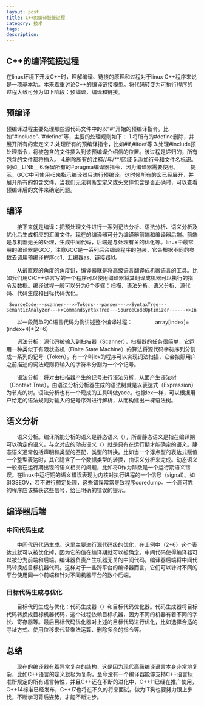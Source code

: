 ```yaml
---
layout: post
title: C++的编译链接过程
category: 技术
tags: 
description: 
---
```


## C++的编译链接过程

在linux环境下开发C++时，理解编译、链接的原理和过程对于linux C++程序来说是一项基本功。本来着重讨论C++的编译链接模型。将代码转变为可执行程序的过程大致可分为如下阶段：预编译，编译和链接。

## 预编译

预编译过程主要处理那些源代码文件中的以“#”开始的预编译指令。比如“#include”、”#define”等，主要的处理规则如下：
1.将所有的#define删除，并展开所有的宏定义
2.处理所有的预编译指令，比如#if,#ifdef等
3.处理#include预处理指令，将被包含的文件插入到该预编译介绍信的位置。该过程是递归的，所有包含的文件都将插入。
4.删除所有的注释//与/**/区域
5.添加行号和文件名标识。例如__LINE__
6.保留所有的#pragma编译器指令，因为编译器需要使用。
　　提示，GCC中可使用-E来指示编译器只进行预编译。这时候所有的宏已经展开，并展开所有的包含文件，当我们无法判断宏定义或头文件包含是否正确时，可以查看预编译后的文件来确定问题。

## 编译

　　接下来就是编译：把预处理文件进行一系列记法分析、语法分析、语义分析及优化后生成相应的汇编文件。现在的编译器可分为编译器前端和编译器后端。前端是与机器无关的处理，生成中间代码，后端是与处理有关的优化等。linux中最常用的编译器是GCC，注意GCC是一系列后台编译程序的包装，它会根据不同的参数去调用预编译程序cc1、汇编器as、链接器ld。

　　从最直观的角度的角度讲，编译器就是将高级语言翻译成机器语言的工具。比如我们用C/C++语言写的一个程序可以使用编译器将其翻译成机器可以执行的指令及数据。编译过程一般可以分为6个步骤：扫描、语法分析、语义分析、源代码、代码生成和目标代码优化。

     SourceCode---scanner--->>Tokens---parser--->>SyntaxTree---SemanticAnalyzer--->>CommandSyntaxTree---SourceCodeOptimizer------>>In

　　以一段简单的C语言代码为例讲述整个编译过程：
　　　　array[index]=(index+4)*(2+6)

　　词法分析：源代码被输入到扫描器（Scanner），扫描器的任务很简单，它运用一种类似于有限状态机（Finite State Machine）的算法将源代码字符序列分割成一系列的记号（Token）。有一个叫lex的程序可以实现词法扫描，它会按照用户之前描述的词法规则将输入的字符串分割为一个个记号。

　　语法分析：将对由扫描器产生的记号进行语法分析，从面产生语法树（Context Tree）。由语法分析分析器生成的语法树就是以表达式（Expression）为节点的树。语法分析也有一个现成的工具叫做yacc。也像lex一样，可以根据用户给定的语法规则对输入的记号序列进行解析，从而构建出一棵语法树。

## 语义分析

　　语义分析。编译所能分析的语义是静态语义（），所谓静态语义是指在编译期可以确定的语义，与之对应的动态语义（）就是只有在运行期才能确定的语义。静态语义通常包括声明和类型的匹配，类型的转换。比如当一个浮点型的表达式赋值一个整型表达时，其它隐含了一个数据类型的转换，由语义分析来完成。动态语义一般指在运行期出现的语义相关的问题，比如将0作为除数是一个运行期语义错误。在linux中运行期的语义错误表现为内核对执行进程的一个信号（signal）。如SIGSEGV，若不进行预定处理，这些错误常常导致程序coredump。一个高可靠的程序应该捕获这些信号，给出明确的错误的提示。

## 编译器后端

### 中间代码生成

　　中间代码代码生成。这里主要进行源代码级的优化，在上例中（2+6）这个表达式就可以被优化掉，因为它的值在编译期就可以被确定。中间代码使得编译器可以被分为前端和后端。编译器负责产生机器无关的中间代码，编译器后端将中间代码转换成目标机器代码。这样对于一些跨平台的编译器而言，它们可以针对不同的平台使用同一个前端和针对不同机器平台的数个后端。

### 目标代码生成与优化

　　目标代码生成与优化：代码生成器（）和目标代码优化器。代码生成器将目标代码转换成目标机器代码，这个过程依赖目标机器，因为不同的机器有着不同的字长、寄存器等。最后目标代码优化器对上述的目标代码进行优化，比如选择合适的寻址方式、使用位移来代替乘法运算、删除多余的指令等。

## 总结

　　现在的编译器有着异常复杂的结构，这是因为现代高级编译语言本身非常地复杂，比如C++语言的定义就极为复杂，至今没有一个编译器能够支持C++语言标准所规定的所有语言特性，并且C++还在不断的进化中，C++11已经在推广使用，C++14标准已经发布，C++17也将在不久的将来面试。做为IT狗也要努力跟上步伐，不断学习背后姿势，才能不断进步。